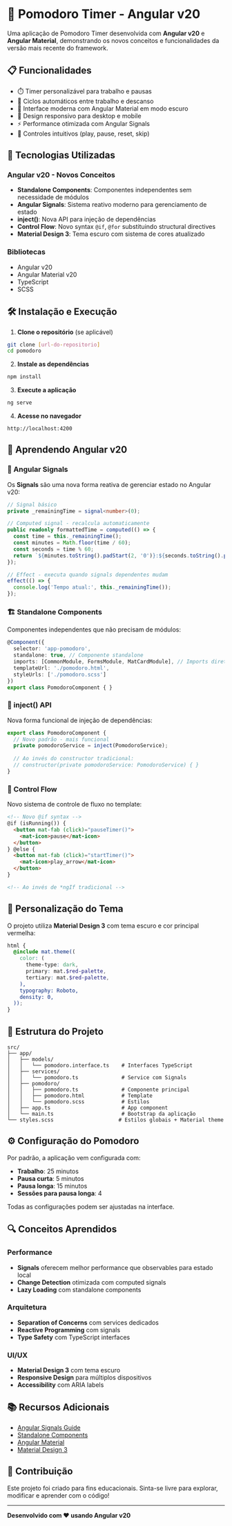 # 🍅 Pomodoro Timer - Angular v20

Uma aplicação de Pomodoro Timer desenvolvida com **Angular v20** e **Angular Material**, demonstrando os novos conceitos e funcionalidades da versão mais recente do framework.

## 📋 Funcionalidades

- ⏱️ Timer personalizável para trabalho e pausas
- 🔄 Ciclos automáticos entre trabalho e descanso
- 🎨 Interface moderna com Angular Material em modo escuro
- 📱 Design responsivo para desktop e mobile
- ⚡ Performance otimizada com Angular Signals
- 🎯 Controles intuitivos (play, pause, reset, skip)

## 🚀 Tecnologias Utilizadas

### Angular v20 - Novos Conceitos
- **Standalone Components**: Componentes independentes sem necessidade de módulos
- **Angular Signals**: Sistema reativo moderno para gerenciamento de estado
- **inject()**: Nova API para injeção de dependências
- **Control Flow**: Novo syntax `@if`, `@for` substituindo structural directives
- **Material Design 3**: Tema escuro com sistema de cores atualizado

### Bibliotecas
- Angular v20
- Angular Material v20
- TypeScript
- SCSS

## 🛠️ Instalação e Execução

1. **Clone o repositório** (se aplicável)
```bash
git clone [url-do-repositorio]
cd pomodoro
```

2. **Instale as dependências**
```bash
npm install
```

3. **Execute a aplicação**
```bash
ng serve
```

4. **Acesse no navegador**
```
http://localhost:4200
```

## 📖 Aprendendo Angular v20

### 🔄 Angular Signals
Os **Signals** são uma nova forma reativa de gerenciar estado no Angular v20:

```typescript
// Signal básico
private _remainingTime = signal<number>(0);

// Computed signal - recalcula automaticamente
public readonly formattedTime = computed(() => {
  const time = this._remainingTime();
  const minutes = Math.floor(time / 60);
  const seconds = time % 60;
  return `${minutes.toString().padStart(2, '0')}:${seconds.toString().padStart(2, '0')}`;
});

// Effect - executa quando signals dependentes mudam
effect(() => {
  console.log('Tempo atual:', this._remainingTime());
});
```

### 🏗️ Standalone Components
Componentes independentes que não precisam de módulos:

```typescript
@Component({
  selector: 'app-pomodoro',
  standalone: true, // Componente standalone
  imports: [CommonModule, FormsModule, MatCardModule], // Imports diretos
  templateUrl: './pomodoro.html',
  styleUrls: ['./pomodoro.scss']
})
export class PomodoroComponent { }
```

### 💉 inject() API
Nova forma funcional de injeção de dependências:

```typescript
export class PomodoroComponent {
  // Novo padrão - mais funcional
  private pomodoroService = inject(PomodoroService);
  
  // Ao invés do constructor tradicional:
  // constructor(private pomodoroService: PomodoroService) { }
}
```

### 🔀 Control Flow
Novo sistema de controle de fluxo no template:

```html
<!-- Novo @if syntax -->
@if (isRunning()) {
  <button mat-fab (click)="pauseTimer()">
    <mat-icon>pause</mat-icon>
  </button>
} @else {
  <button mat-fab (click)="startTimer()">
    <mat-icon>play_arrow</mat-icon>
  </button>
}

<!-- Ao invés de *ngIf tradicional -->
```

## 🎨 Personalização do Tema

O projeto utiliza **Material Design 3** com tema escuro e cor principal vermelha:

```scss
html {
  @include mat.theme((
    color: (
      theme-type: dark,
      primary: mat.$red-palette,
      tertiary: mat.$red-palette,
    ),
    typography: Roboto,
    density: 0,
  ));
}
```

## 📁 Estrutura do Projeto

```
src/
├── app/
│   ├── models/
│   │   └── pomodoro.interface.ts    # Interfaces TypeScript
│   ├── services/
│   │   └── pomodoro.ts              # Service com Signals
│   ├── pomodoro/
│   │   ├── pomodoro.ts              # Componente principal
│   │   ├── pomodoro.html            # Template
│   │   └── pomodoro.scss            # Estilos
│   ├── app.ts                       # App component
│   └── main.ts                      # Bootstrap da aplicação
└── styles.scss                     # Estilos globais + Material theme
```

## ⚙️ Configuração do Pomodoro

Por padrão, a aplicação vem configurada com:
- **Trabalho**: 25 minutos
- **Pausa curta**: 5 minutos
- **Pausa longa**: 15 minutos
- **Sessões para pausa longa**: 4

Todas as configurações podem ser ajustadas na interface.

## 🔍 Conceitos Aprendidos

### Performance
- **Signals** oferecem melhor performance que observables para estado local
- **Change Detection** otimizada com computed signals
- **Lazy Loading** com standalone components

### Arquitetura
- **Separation of Concerns** com services dedicados
- **Reactive Programming** com signals
- **Type Safety** com TypeScript interfaces

### UI/UX
- **Material Design 3** com tema escuro
- **Responsive Design** para múltiplos dispositivos
- **Accessibility** com ARIA labels

## 📚 Recursos Adicionais

- [Angular Signals Guide](https://angular.dev/guide/signals)
- [Standalone Components](https://angular.dev/guide/standalone-components)
- [Angular Material](https://material.angular.io/)
- [Material Design 3](https://m3.material.io/)

## 🤝 Contribuição

Este projeto foi criado para fins educacionais. Sinta-se livre para explorar, modificar e aprender com o código!

---

**Desenvolvido com ❤️ usando Angular v20**
